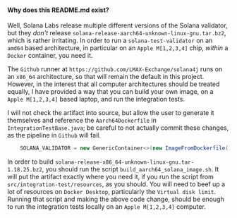 #### Why does this README.md exist?

Well, Solana Labs release multiple different versions of the Solana validator, but they _don't_ release
 `solana-release-aarch64-unknown-linux-gnu.tar.bz2`, which is rather irritating. In order
to run a `solana-test-validator` on an `amd64` based architecture, 
in particular on an `Apple M[1,2,3,4]` chip, _within_ a `Docker` container, you need it.  

The `Github` runner at `https://github.com/LMAX-Exchange/solana4j` runs on an `x86_64` architecture, so that will remain the default in this project. However, 
in the interest that all computer architectures should be treated equally, I have provided a way that you can build your own
image, on a `Apple M[1,2,3,4]` based laptop, and run the integration tests.  

I will not check the artifact into source, but allow the user to generate it themselves and reference the `Aarch64Dockerfile` in `IntegrationTestBase.java`;
be careful to not actually commit these changes, as the pipeline in `Github` will fail.

```java
    SOLANA_VALIDATOR = new GenericContainer<>(new ImageFromDockerfile().withDockerfile(Path.of(MountableFile.forClasspathResource("Aarch64Dockerfile").getFilesystemPath())))
```

In order to build `solana-release-x86_64-unknown-linux-gnu.tar-1.18.25.bz2`, you should run the script `build_aarch64_solana_image.sh`. It will put the artifact exactly where you need
it, if you run the script from `src/integration-test/resources`, as you should. You will need to beef up a lot of resources on 
`Docker Desktop`, particularly the `Virtual disk limit`. Running that script and making the above code change, should
be enough to run the integration tests locally on an `Apple M[1,2,3,4]` computer.